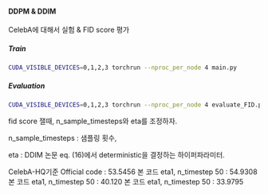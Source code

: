 #### DDPM & DDIM

CelebA에 대해서 실험 & FID score 평가

##### Train
```bash
CUDA_VISIBLE_DEVICES=0,1,2,3 torchrun --nproc_per_node 4 main.py
```

##### Evaluation
```bash
CUDA_VISIBLE_DEVICES=0,1,2,3 torchrun --nproc_per_node 4 evaluate_FID.py
```
fid score 잴때, n_sample_timesteps와 eta를 조정하자.

n_sample_timesteps : 샘플링 횟수,

eta : DDIM 논문 eq. (16)에서 deterministic을 결정하는 하이퍼파라미터.

CelebA-HQ기준
Official code : 53.5456
본 코드 eta1, n_timestep 50 : 54.9308
본 코드 eta1, n_timestep 50 : 40.120
본 코드 eta1, n_timestep 50 : 33.9795
